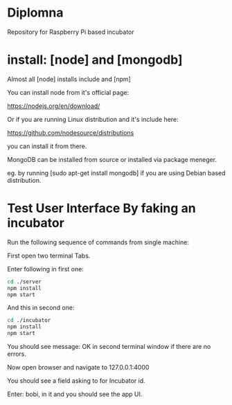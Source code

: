 # Diplomna

Repository for Raspberry Pi based incubator

# install: [node] and [mongodb]

Almost all [node] installs include and [npm]

You can install node from it's official page:

https://nodejs.org/en/download/

Or if you are running Linux distribution and it's include here:

https://github.com/nodesource/distributions

you can install it from there.

MongoDB can be installed from source or installed via package meneger.

eg. by running [sudo apt-get install mongodb] if you are using Debian based distribution.

# Test User Interface By faking an incubator

Run the following sequence of commands from single machine:

First open two terminal Tabs.

Enter following in first one:

```bash
cd ./server
npm install
npm start
```

And this in second one:

```bash
cd ./incubator
npm install
npm start
```

You should see message: OK in second terminal window if there are no errors.

Now open browser and navigate to 127.0.0.1:4000

You should see a field asking to for Incubator id.

Enter: bobi, in it and you should see the app UI.





